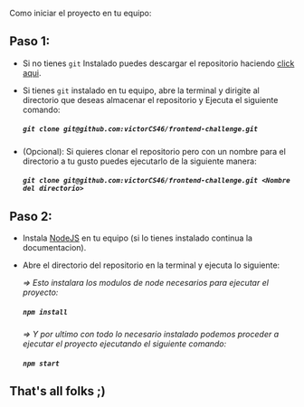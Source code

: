 Como iniciar el proyecto en tu equipo:

## Paso 1:

 - Si no tienes ```git``` Instalado puedes descargar el repositorio haciendo [click aqui](https://github.com/victorCS46/frontend-challenge/archive/master.zip). 

 - Si tienes ```git``` instalado en tu equipo, abre la terminal y dirigite al directorio que deseas almacenar el repositorio
   y Ejecuta el siguiente comando:
   ##### ```git clone git@github.com:victorCS46/frontend-challenge.git```
  
 - (Opcional): Si quieres clonar el repositorio pero con un nombre para el directorio a tu gusto puedes ejecutarlo de la   siguiente manera:
    ##### `git clone git@github.com:victorCS46/frontend-challenge.git <Nombre del directorio>`

## Paso 2:
- Instala [NodeJS](https://nodejs.org/es/) en tu equipo (si lo tienes instalado continua la documentacion).

- Abre el directorio del repositorio en la terminal y ejecuta lo siguiente:

   *=> Esto instalara los modulos de node necesarios para ejecutar el proyecto:*
   ##### `npm install`

   *=> Y por ultimo con todo lo necesario instalado podemos proceder a ejecutar el proyecto ejecutando el siguiente comando:*
   ##### `npm start`


## That's all folks ;)
